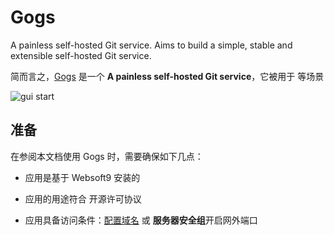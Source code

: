 # Gogs

A painless self-hosted Git service. Aims to build a simple, stable and extensible self-hosted Git service.

简而言之，[Gogs](https://gogs.io/) 是一个 **A painless self-hosted Git service**，它被用于  等场景


![gui start](https://libs.websoft9.com/Websoft9/DocsPicture/zh/gogs/gogs-guistart-websoft9.png)


## 准备

在参阅本文档使用 Gogs 时，需要确保如下几点：

- 应用是基于 Websoft9 安装的

- 应用的用途符合 [](https://some_license_url) 开源许可协议

- 应用具备访问条件：[配置域名](./guide/appsetdomain) 或 **服务器安全组**开启网外端口